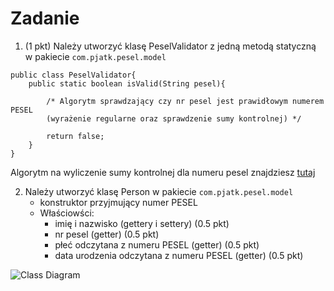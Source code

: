 # Zadanie

1. (1 pkt) Należy utworzyć klasę PeselValidator z jedną metodą statyczną w pakiecie ```com.pjatk.pesel.model```
```
public class PeselValidator{
    public static boolean isValid(String pesel){
        
        /* Algorytm sprawdzający czy nr pesel jest prawidłowym numerem PESEL 
        (wyrażenie regularne oraz sprawdzenie sumy kontrolnej) */
        
        return false;
    }
}
```
Algorytm na wyliczenie sumy kontrolnej dla numeru pesel znajdziesz [tutaj](https://obywatel.gov.pl/pl/dokumenty-i-dane-osobowe/czym-jest-numer-pesel)

2. Należy utworzyć klasę Person w pakiecie ```com.pjatk.pesel.model```
    * konstruktor przyjmujący numer PESEL
    * Właściowści:
        + imię i nazwisko (gettery i settery) (0.5 pkt)
        + nr pesel (getter) (0.5 pkt)
        + płeć odczytana z numeru PESEL (getter) (0.5 pkt)
        + data urodzenia odczytana z numeru PESEL (getter) (0.5 pkt)

![Class Diagram](http://www.plantuml.com/plantuml/proxy?src=https://raw.githubusercontent.com/PJMPR/lab04-introduction-to-properties/main/UML/diagram1.puml)


